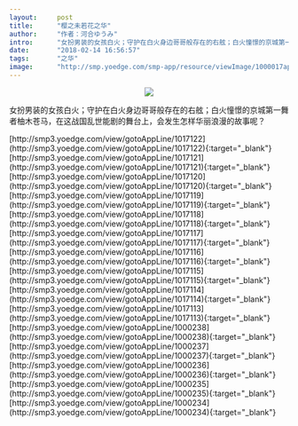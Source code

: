 ```yaml
---
layout:     post
title:      "樱之未若花之华"
author:     "作者：河合ゆうみ"
intro:      "女扮男装的女孩白火；守护在白火身边哥哥般存在的右舷；白火憧憬的京城第一舞者柚木苍马，在这战国乱世能剧的舞台上，会发生怎样华丽浪漫的故事呢？"
date:       "2018-02-14 16:56:57"
tags:       "之华"
image:      "http://smp.yoedge.com/smp-app/resource/viewImage/1000017appline.png"
---
```

<div style="text-align: center">
<p><img src="http://smp.yoedge.com/smp-app/resource/viewImage/1000017appline.png"/></p>
</div>
<p class="post-meta">
<span>女扮男装的女孩白火；守护在白火身边哥哥般存在的右舷；白火憧憬的京城第一舞者柚木苍马，在这战国乱世能剧的舞台上，会发生怎样华丽浪漫的故事呢？</span>
</p>
[http://smp3.yoedge.com/view/gotoAppLine/1017122](http://smp3.yoedge.com/view/gotoAppLine/1017122){:target="_blank"}
[http://smp3.yoedge.com/view/gotoAppLine/1017121](http://smp3.yoedge.com/view/gotoAppLine/1017121){:target="_blank"}
[http://smp3.yoedge.com/view/gotoAppLine/1017120](http://smp3.yoedge.com/view/gotoAppLine/1017120){:target="_blank"}
[http://smp3.yoedge.com/view/gotoAppLine/1017119](http://smp3.yoedge.com/view/gotoAppLine/1017119){:target="_blank"}
[http://smp3.yoedge.com/view/gotoAppLine/1017118](http://smp3.yoedge.com/view/gotoAppLine/1017118){:target="_blank"}
[http://smp3.yoedge.com/view/gotoAppLine/1017117](http://smp3.yoedge.com/view/gotoAppLine/1017117){:target="_blank"}
[http://smp3.yoedge.com/view/gotoAppLine/1017116](http://smp3.yoedge.com/view/gotoAppLine/1017116){:target="_blank"}
[http://smp3.yoedge.com/view/gotoAppLine/1017115](http://smp3.yoedge.com/view/gotoAppLine/1017115){:target="_blank"}
[http://smp3.yoedge.com/view/gotoAppLine/1017114](http://smp3.yoedge.com/view/gotoAppLine/1017114){:target="_blank"}
[http://smp3.yoedge.com/view/gotoAppLine/1017113](http://smp3.yoedge.com/view/gotoAppLine/1017113){:target="_blank"}
[http://smp3.yoedge.com/view/gotoAppLine/1000238](http://smp3.yoedge.com/view/gotoAppLine/1000238){:target="_blank"}
[http://smp3.yoedge.com/view/gotoAppLine/1000237](http://smp3.yoedge.com/view/gotoAppLine/1000237){:target="_blank"}
[http://smp3.yoedge.com/view/gotoAppLine/1000236](http://smp3.yoedge.com/view/gotoAppLine/1000236){:target="_blank"}
[http://smp3.yoedge.com/view/gotoAppLine/1000235](http://smp3.yoedge.com/view/gotoAppLine/1000235){:target="_blank"}
[http://smp3.yoedge.com/view/gotoAppLine/1000234](http://smp3.yoedge.com/view/gotoAppLine/1000234){:target="_blank"}



